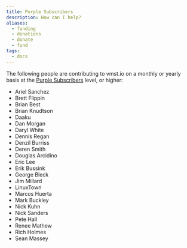 ```yaml
---
title: Purple Subscribers
description: How can I help?
aliases:
  - funding
  - donations
  - donate
  - fund
tags:
  - docs
---
```


The following people are contributing to vmst.io on a monthly or yearly basis at the [Purple Subscribers](/funding) level, or higher:

* Ariel Sanchez
* Brett Flippin
* Brian Best
* Brian Knudtson
* Daaku
* Dan Morgan
* Daryl White
* Dennis Regan
* Denzil Burriss
* Deren Smith
* Douglas Arcidino
* Eric Lee
* Erik Bussink
* George Bleck
* Jim Millard
* LinuxTown
* Marcos Huerta
* Mark Buckley
* Nick Kuhn
* Nick Sanders
* Pete Hall
* Renee Mathew
* Rich Holmes
* Sean Massey

